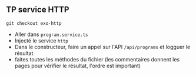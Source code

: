 ## TP service HTTP

```
git checkout exo-http
```

- Aller dans `program.service.ts`
- Injecté le service `http`
- Dans le constructeur, faire un appel sur l'API `/api/programs` et logguer le résultat
- faites toutes les méthodes du fichier (les commentaires donnent les pages pour vérifier le résultat, l'ordre est important)